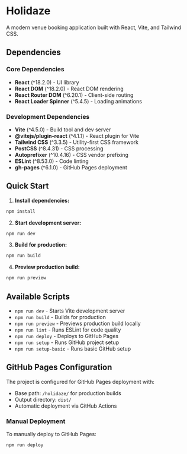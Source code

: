 # Holidaze

A modern venue booking application built with React, Vite, and Tailwind CSS.

## Dependencies

### Core Dependencies
- **React** (^18.2.0) - UI library
- **React DOM** (^18.2.0) - React DOM rendering
- **React Router DOM** (^6.20.1) - Client-side routing
- **React Loader Spinner** (^5.4.5) - Loading animations

### Development Dependencies
- **Vite** (^4.5.0) - Build tool and dev server
- **@vitejs/plugin-react** (^4.1.1) - React plugin for Vite
- **Tailwind CSS** (^3.3.5) - Utility-first CSS framework
- **PostCSS** (^8.4.31) - CSS processing
- **Autoprefixer** (^10.4.16) - CSS vendor prefixing
- **ESLint** (^8.53.0) - Code linting
- **gh-pages** (^6.1.0) - GitHub Pages deployment

## Quick Start

1. **Install dependencies:**
```bash
npm install
```

2. **Start development server:**
```bash
npm run dev
```

3. **Build for production:**
```bash
npm run build
```

4. **Preview production build:**
```bash
npm run preview
```

## Available Scripts

- `npm run dev` - Starts Vite development server
- `npm run build` - Builds for production
- `npm run preview` - Previews production build locally
- `npm run lint` - Runs ESLint for code quality
- `npm run deploy` - Deploys to GitHub Pages
- `npm run setup` - Runs GitHub project setup
- `npm run setup-basic` - Runs basic GitHub setup

## GitHub Pages Configuration

The project is configured for GitHub Pages deployment with:
- Base path: `/holidaze/` for production builds
- Output directory: `dist/`
- Automatic deployment via GitHub Actions 

### Manual Deployment
To manually deploy to GitHub Pages:
```bash
npm run deploy
```
